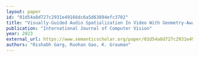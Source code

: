 ```yaml
---
layout: paper
id: "01d54a8d727c2931e49166dc6a5d63894efc3702"
title: "Visually-Guided Audio Spatialization In Video With Geometry-Aware Multi-Task Learning"
publication: "International Journal of Computer Vision"
year: 2023
external_url: https://www.semanticscholar.org/paper/01d54a8d727c2931e49166dc6a5d63894efc3702
authors: "Rishabh Garg, Ruohan Gao, K. Grauman"
---
```


